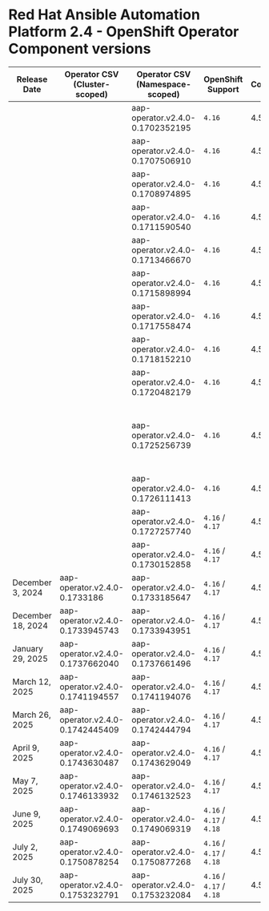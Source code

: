 # Red Hat Ansible Automation Platform 2.4 - OpenShift Operator Component versions

| Release Date      | Operator CSV (Cluster-scoped)    | Operator CSV (Namespace-scoped)  | OpenShift Support        | Controller | EDA   | Hub   | Lightspeed | Receptor | Release Notes                                                                                                                                                                            | Notes                                   |
| ----------------- | -------------------------------- | -------------------------------- | ------------------------ | ---------- | ----- | ----- | ---------- | -------- | ---------------------------------------------------------------------------------------------------------------------------------------------------------------------------------------- | --------------------------------------- |
|                   |                                  | aap-operator.v2.4.0-0.1702352195 | `4.16`                   | 4.5.0      |       |       |            |          |                                                                                                                                                                                          |                                         |
|                   |                                  | aap-operator.v2.4.0-0.1707506910 | `4.16`                   | 4.5.1      |       |       |            |          |                                                                                                                                                                                          |                                         |
|                   |                                  | aap-operator.v2.4.0-0.1708974895 | `4.16`                   | 4.5.2      |       |       |            |          |                                                                                                                                                                                          |                                         |
|                   |                                  | aap-operator.v2.4.0-0.1711590540 | `4.16`                   | 4.5.5      |       |       |            |          |                                                                                                                                                                                          |                                         |
|                   |                                  | aap-operator.v2.4.0-0.1713466670 | `4.16`                   | 4.5.6      |       |       |            |          |                                                                                                                                                                                          |                                         |
|                   |                                  | aap-operator.v2.4.0-0.1715898994 | `4.16`                   | 4.5.6      |       |       |            |          |                                                                                                                                                                                          |                                         |
|                   |                                  | aap-operator.v2.4.0-0.1717558474 | `4.16`                   | 4.5.7      |       |       |            |          |                                                                                                                                                                                          |                                         |
|                   |                                  | aap-operator.v2.4.0-0.1718152210 | `4.16`                   | 4.5.7      |       |       |            |          |                                                                                                                                                                                          |                                         |
|                   |                                  | aap-operator.v2.4.0-0.1720482179 | `4.16`                   | 4.5.8      |       |       |            |          |                                                                                                                                                                                          |                                         |
|                   |                                  | aap-operator.v2.4.0-0.1725256739 | `4.16`                   | 4.5.x      |       |       |            |          |                                                                                                                                                                                          | DEAD release due to ose-kube-rbac-proxy |
|                   |                                  | aap-operator.v2.4.0-0.1726111413 | `4.16`                   | 4.5.11     |       |       |            |          |                                                                                                                                                                                          |                                         |
|                   |                                  | aap-operator.v2.4.0-0.1727257740 | `4.16` / `4.17`          | 4.5.12     |       |       |            |          |                                                                                                                                                                                          |                                         |
|                   |                                  | aap-operator.v2.4.0-0.1730152858 | `4.16` / `4.17`          | 4.5.12     |       |       |            |          |                                                                                                                                                                                          |                                         |
| December 3, 2024  | aap-operator.v2.4.0-0.1733186    | aap-operator.v2.4.0-0.1733185647 | `4.16` / `4.17`          | 4.5.13     | 1.0.7 | 4.9.2 | 2.4.241127 | 1.5.1    | [Release Notes](https://docs.redhat.com/en/documentation/red_hat_ansible_automation_platform/2.4/html-single/red_hat_ansible_automation_platform_release_notes/index#async-24-6-3-dec)   |                                         |
| December 18, 2024 | aap-operator.v2.4.0-0.1733945743 | aap-operator.v2.4.0-0.1733943951 | `4.16` / `4.17`          | 4.5.15     | 1.0.7 | 4.9.2 | 2.4.241210 | 1.5.1    | [Release Notes](https://docs.redhat.com/en/documentation/red_hat_ansible_automation_platform/2.4/html-single/red_hat_ansible_automation_platform_release_notes/index#async-24-12-18-dec) |                                         |
| January 29, 2025  | aap-operator.v2.4.0-0.1737662040 | aap-operator.v2.4.0-0.1737661496 | `4.16` / `4.17`          | 4.5.17     | 1.0.7 | 4.9.2 | 2.4.250121 | 1.5.1    | [Release Notes](https://docs.redhat.com/en/documentation/red_hat_ansible_automation_platform/2.4/html-single/red_hat_ansible_automation_platform_release_notes/index#async-24-20250129)  |                                         |
| March 12, 2025    | aap-operator.v2.4.0-0.1741194557 | aap-operator.v2.4.0-0.1741194076 | `4.16` / `4.17`          | 4.5.19     | 1.0.7 | 4.9.2 | 2.4.250225 | 1.5.3    | [Release Notes](https://docs.redhat.com/en/documentation/red_hat_ansible_automation_platform/2.4/html-single/red_hat_ansible_automation_platform_release_notes/index#async-24-20250312)  |                                         |
| March 26, 2025    | aap-operator.v2.4.0-0.1742445409 | aap-operator.v2.4.0-0.1742444794 | `4.16` / `4.17`          | 4.5.20     | 1.0.7 | 4.9.3 | 2.4.250225 | 1.5.3    | [Release Notes](https://docs.redhat.com/en/documentation/red_hat_ansible_automation_platform/2.4/html-single/red_hat_ansible_automation_platform_release_notes/index#async-24-20250326)  |                                         |
| April 9, 2025     | aap-operator.v2.4.0-0.1743630487 | aap-operator.v2.4.0-0.1743629049 | `4.16` / `4.17`          | 4.5.21     | 1.0.7 | 4.9.3 | 2.4.250225 | 1.5.3    | [Release Notes](https://docs.redhat.com/en/documentation/red_hat_ansible_automation_platform/2.4/html-single/red_hat_ansible_automation_platform_release_notes/index#async-24-20250409)  |                                         |
| May 7, 2025       | aap-operator.v2.4.0-0.1746133932 | aap-operator.v2.4.0-0.1746132523 | `4.16` / `4.17`          | 4.5.22     | 1.0.7 | 4.9.3 | 2.4.250225 | 1.5.5    | [Release Notes](https://docs.redhat.com/en/documentation/red_hat_ansible_automation_platform/2.4/html-single/red_hat_ansible_automation_platform_release_notes/index#async-24-202500507) |                                         |
| June 9, 2025      | aap-operator.v2.4.0-0.1749069693 | aap-operator.v2.4.0-0.1749069319 | `4.16` / `4.17` / `4.18` | 4.5.23     | 1.0.7 | 4.9.4 | 2.4.250225 | 1.5.5    | [Release Notes](https://docs.redhat.com/en/documentation/red_hat_ansible_automation_platform/2.4/html-single/red_hat_ansible_automation_platform_release_notes/index#async-24-202500609) |                                         |
| July 2, 2025      | aap-operator.v2.4.0-0.1750878254 | aap-operator.v2.4.0-0.1750877268 | `4.16` / `4.17` / `4.18` | 4.5.24     | 1.0.7 | 4.9.4 | 2.4.250225 | 1.5.7    | [Release Notes](https://docs.redhat.com/en/documentation/red_hat_ansible_automation_platform/2.4/html-single/red_hat_ansible_automation_platform_release_notes/index#async-24-20250702)  |                                         |
| July 30, 2025     | aap-operator.v2.4.0-0.1753232791 | aap-operator.v2.4.0-0.1753232084 | `4.16` / `4.17` / `4.18` | 4.5.24     | 1.0.7 | 4.9.4 | 2.4.250225 | 1.5.7    | [Release Notes](https://docs.redhat.com/en/documentation/red_hat_ansible_automation_platform/2.4/html-single/red_hat_ansible_automation_platform_release_notes/index#async-24-20250730)  |                                         |
